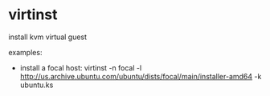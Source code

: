 # virtinst
install kvm virtual guest

examples:
- install a focal host:
  virtinst -n focal -l http://us.archive.ubuntu.com/ubuntu/dists/focal/main/installer-amd64 -k ubuntu.ks

